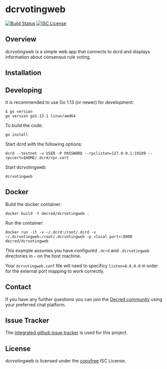 dcrvotingweb
============

[![Build Status](https://github.com/decred/dcrvotingweb/workflows/Build%20and%20Test/badge.svg)](https://github.com/decred/dcrvotingweb/actions)
[![ISC License](https://img.shields.io/badge/license-ISC-blue.svg)](http://copyfree.org)

## Overview
dcrvotingweb is a simple web app that connects to dcrd and displays
information about consensus rule voting.

## Installation

## Developing

It is recommended to use Go 1.13 (or newer) for development:

```no-highlight
$ go version
go version go1.13.1 linux/amd64
```

To build the code:

```no-highlight
go install
```

Start dcrd with the following options:

```no-highlight
dcrd --testnet -u USER -P PASSWORD --rpclisten=127.0.0.1:19109 --rpccert=$HOME/.dcrd/rpc.cert
```

Start dcrvotingweb:

```no-highlight
dcrvotingweb
```

## Docker

Build the docker container:

```no-highlight
docker build -t decred/dcrvotingweb .
```

Run the container:

```no-highlight
docker run -it -v ~/.dcrd:/root/.dcrd -v ~/.dcrvotingweb:/root/.dcrvotingweb -p <local port>:8000 decred/dcrvotingweb
```

This example assumes you have configured `.dcrd` and `.dcrvotingweb` directories in `~` on the host machine.

Your `dcrvotingweb.conf` file will need to specificy `listen=0.0.0.0` in order for the external port mapping to work correctly.

## Contact

If you have any further questions you can join the [Decred community](https://decred.org/community/) using your preferred chat platform.

## Issue Tracker

The [integrated github issue tracker](https://github.com/decred/dcrvotingweb/issues) is used for this project.

## License

dcrvotingweb is licensed under the [copyfree](http://copyfree.org) ISC License.
